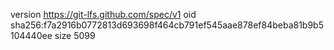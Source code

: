 version https://git-lfs.github.com/spec/v1
oid sha256:f7a2916b0772813d693698f464cb791ef545aae878ef84beba81b9b5104440ee
size 5099
